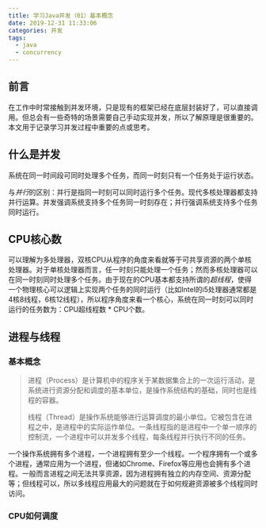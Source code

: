 ```yaml
---
title: 学习Java并发（01）基本概念
date: 2019-12-31 11:33:06
categories: 并发
tags:
  - java
  - concurrency
---
```

## 前言

在工作中时常接触到并发环境，只是现有的框架已经在底层封装好了，可以直接调用。但总会有一些奇特的场景需要自己手动实现并发，所以了解原理是很重要的。本文用于记录学习并发过程中重要的点或思考。

## 什么是并发

系统在同一时间段可同时处理多个任务，而同一时刻只有一个任务处于运行状态。

与*并行*的区别：并行是指同一时刻可以同时运行多个任务。现代多核处理器都支持并行运算。并发强调系统支持多个任务同一时刻存在；并行强调系统支持多个任务同时运行。

## CPU核心数

可以理解为多处理器，双核CPU从程序的角度来看就等于可共享资源的两个单核处理器。对于单核处理器而言，任一时刻只能处理一个任务；然而多核处理器可以在同一时刻同时处理多个任务。由于现在的CPU基本都支持所谓的*超线程*，使得一个物理核心可以逻辑上实现两个任务的同时运行（比如Intel的i5处理器通常都是4核8线程，6核12线程），所以程序角度来看一个核心，系统在同一时刻可以同时运行的任务数为：CPU超线程数 * CPU个数。

## 进程与线程

### 基本概念

> 进程（Process）是计算机中的程序关于某数据集合上的一次运行活动，是系统进行资源分配和调度的基本单位，是操作系统结构的基础，同时也是线程的容器。
> 
> 线程（Thread）是操作系统能够进行运算调度的最小单位。它被包含在进程之中，是进程中的实际运作单位。一条线程指的是进程中一个单一顺序的控制流，一个进程中可以并发多个线程，每条线程并行执行不同的任务。

一个操作系统拥有多个进程，一个进程拥有至少一个线程。一个程序拥有一个或多个进程，通常应用为一个进程，但诸如Chrome、Firefox等应用也会拥有多个进程。一般而言进程之间无法共享资源，因为进程拥有独立的内存空间、资源分配等；但线程可以，所以多线程应用最大的问题就在于如何规避资源被多个线程同时访问。

### CPU如何调度